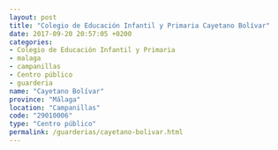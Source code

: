 ```yaml
---
layout: post
title: "Colegio de Educación Infantil y Primaria Cayetano Bolívar"
date: 2017-09-20 20:57:05 +0200
categories:
- Colegio de Educación Infantil y Primaria
- malaga
- campanillas
- Centro público
- guarderia
name: "Cayetano Bolívar"
province: "Málaga"
location: "Campanillas"
code: "29010006"
type: "Centro público"
permalink: /guarderias/cayetano-bolivar.html
---
```

